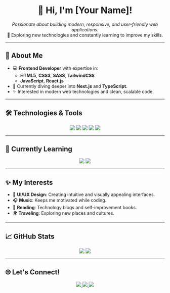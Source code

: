 <h1 align="center">👋 Hi, I'm [Your Name]!</h1>

<p align="center">
  <i>Passionate about building modern, responsive, and user-friendly web applications.</i><br>
  🚀 Exploring new technologies and constantly learning to improve my skills.
</p>

---

## 🚀 About Me
- 💻 **Frontend Developer** with expertise in:
  - **HTML5**, **CSS3**, **SASS**, **TailwindCSS**
  - **JavaScript**, **React.js**
- 🌱 Currently diving deeper into **Next.js** and **TypeScript**.
- ✨ Interested in modern web technologies and clean, scalable code.

---

## 🛠️ Technologies & Tools

<div align="center">
  <img src="https://img.shields.io/badge/HTML5-%23E34F26.svg?style=for-the-badge&logo=html5&logoColor=white" />
  <img src="https://img.shields.io/badge/CSS3-%231572B6.svg?style=for-the-badge&logo=css3&logoColor=white" />
  <img src="https://img.shields.io/badge/SASS-hotpink.svg?style=for-the-badge&logo=sass&logoColor=white" />
  <img src="https://img.shields.io/badge/JavaScript-%23F7DF1E.svg?style=for-the-badge&logo=javascript&logoColor=black" />
  <img src="https://img.shields.io/badge/React-%2320232a.svg?style=for-the-badge&logo=react&logoColor=%2361DAFB" />
</div>

---

## 🌱 Currently Learning
<div align="center">
  <img src="https://img.shields.io/badge/TypeScript-%23007ACC.svg?style=for-the-badge&logo=typescript&logoColor=white" />
  <img src="https://img.shields.io/badge/Next.js-black?style=for-the-badge&logo=next.js&logoColor=white" />
</div>

---

## ✨ My Interests
- 🎨 **UI/UX Design**: Creating intuitive and visually appealing interfaces.
- 🎧 **Music**: Keeps me motivated while coding.
- 📖 **Reading**: Technology blogs and self-improvement books.
- 🌍 **Traveling**: Exploring new places and cultures.

---

## 📈 GitHub Stats
<div align="center">
  <img src="https://github-readme-stats.vercel.app/api?username=ВАШ_НИК&show_icons=true&theme=radical" />
  <img src="https://github-readme-stats.vercel.app/api/top-langs/?username=ВАШ_НИК&layout=compact&theme=radical" />
</div>

---

## 🌐 Let's Connect!
<p align="center">
  <a href="https://linkedin.com/in/ВАШ_ЛИНК" target="_blank">
    <img src="https://img.shields.io/badge/LinkedIn-%230077B5.svg?style=for-the-badge&logo=linkedin&logoColor=white" />
  </a>
  <a href="mailto:ВАШ_EMAIL" target="_blank">
    <img src="https://img.shields.io/badge/Email-D14836?style=for-the-badge&logo=gmail&logoColor=white" />
  </a>
  <a href="https://ВАШ_САЙТ" target="_blank">
    <img src="https://img.shields.io/badge/Portfolio-%2312100E.svg?style=for-the-badge&logo=firefox&logoColor=white" />
  </a>
</p>
